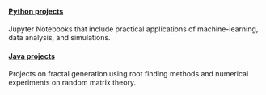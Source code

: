 #### [Python projects](https://github.com/dodoturkoz/python-projects)

Jupyter Notebooks that include practical applications of machine-learning, data analysis, and simulations.

#### [Java projects](https://github.com/dodoturkoz/java-projects)

Projects on fractal generation using root finding methods and numerical experiments on random matrix theory. 

<!--
**dodoturkoz/dodoturkoz** is a ✨ _special_ ✨ repository because its `README.md` (this file) appears on your GitHub profile.

Here are some ideas to get you started:

- 🔭 I’m currently working on ...
- 🌱 I’m currently learning ...
- 👯 I’m looking to collaborate on ...
- 🤔 I’m looking for help with ...
- 💬 Ask me about ...
- 📫 How to reach me: ...
- 😄 Pronouns: ...
- ⚡ Fun fact: ...
-->
